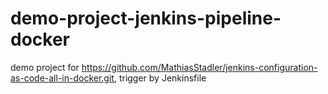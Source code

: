 # demo-project-jenkins-pipeline-docker
demo project for https://github.com/MathiasStadler/jenkins-configuration-as-code-all-in-docker.git, trigger by Jenkinsfile
